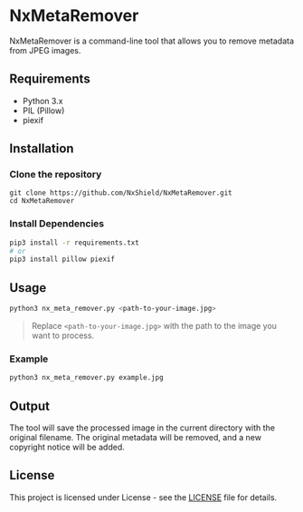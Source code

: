 # NxMetaRemover

NxMetaRemover is a command-line tool that allows you to remove metadata from JPEG images.

## Requirements

- Python 3.x
- PIL (Pillow)
- piexif

## Installation

### Clone the repository

```
git clone https://github.com/NxShield/NxMetaRemover.git
cd NxMetaRemover
```

### Install Dependencies

```bash
pip3 install -r requirements.txt
# or
pip3 install pillow piexif
```

## Usage

```bash
python3 nx_meta_remover.py <path-to-your-image.jpg>
```

> Replace `<path-to-your-image.jpg>` with the path to the image you want to process.

### Example

```bash
python3 nx_meta_remover.py example.jpg
```

## Output

The tool will save the processed image in the current directory with the original filename. The original metadata will be removed, and a new copyright notice will be added.


## License

This project is licensed under License - see the [LICENSE](./LICENSE) file for details.
